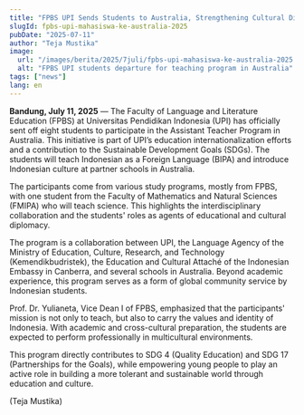 ```yaml
---
title: "FPBS UPI Sends Students to Australia, Strengthening Cultural Diplomacy and SDGs"
slugId: fpbs-upi-mahasiswa-ke-australia-2025
pubDate: "2025-07-11"
author: "Teja Mustika"
image:
  url: "/images/berita/2025/7juli/fpbs-upi-mahasiswa-ke-australia-2025.webp"
  alt: "FPBS UPI students departure for teaching program in Australia"
tags: ["news"]
lang: en
---
```


**Bandung, July 11, 2025** — The Faculty of Language and Literature Education (FPBS) at Universitas Pendidikan Indonesia (UPI) has officially sent off eight students to participate in the Assistant Teacher Program in Australia. This initiative is part of UPI’s education internationalization efforts and a contribution to the Sustainable Development Goals (SDGs). The students will teach Indonesian as a Foreign Language (BIPA) and introduce Indonesian culture at partner schools in Australia.

The participants come from various study programs, mostly from FPBS, with one student from the Faculty of Mathematics and Natural Sciences (FMIPA) who will teach science. This highlights the interdisciplinary collaboration and the students' roles as agents of educational and cultural diplomacy.

The program is a collaboration between UPI, the Language Agency of the Ministry of Education, Culture, Research, and Technology (Kemendikbudristek), the Education and Cultural Attaché of the Indonesian Embassy in Canberra, and several schools in Australia. Beyond academic experience, this program serves as a form of global community service by Indonesian students.

Prof. Dr. Yulianeta, Vice Dean I of FPBS, emphasized that the participants' mission is not only to teach, but also to carry the values and identity of Indonesia. With academic and cross-cultural preparation, the students are expected to perform professionally in multicultural environments.

This program directly contributes to SDG 4 (Quality Education) and SDG 17 (Partnerships for the Goals), while empowering young people to play an active role in building a more tolerant and sustainable world through education and culture.

(Teja Mustika)
